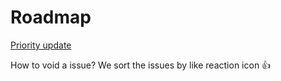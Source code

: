 # Roadmap

[Priority update](https://github.com/AppCheap/roadmap/issues?q=is%3Aissue+is%3Aopen+sort%3Areactions-%2B1-desc)

How to void a issue? We sort the issues by like reaction icon 👍
